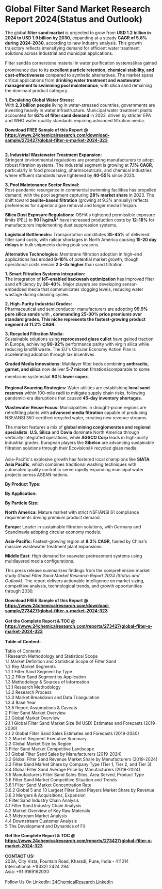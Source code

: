 <h1>Global Filter Sand Market Research Report 2024(Status and Outlook)</h1><p>The global <strong>filter sand market</strong> is projected to grow from <strong>USD 1.2 billion in 2024 to USD 1.9 billion by 2030</strong>, expanding at a steady <strong>CAGR of 5.8% during 2024-2030</strong>, according to new industry analysis. This growth trajectory reflects intensifying demand for efficient water treatment solutions across industrial and municipal applications.</p><p>Filter sandâa cornerstone material in water purification systemsâhas gained prominence due to its <strong>excellent particle retention, chemical stability, and cost-effectiveness</strong> compared to synthetic alternatives. The market spans critical applications from <strong>drinking water treatment and wastewater management to swimming pool maintenance</strong>, with silica sand remaining the dominant product category.</p><p><strong>1. Escalating Global Water Stress:</strong><br>
With <strong>2.3 billion people</strong> living in water-stressed countries, governments are investing heavily in water infrastructure. Municipal water treatment plants accounted for <strong>62% of filter sand demand</strong> in 2023, driven by stricter EPA and WHO water quality standards requiring advanced filtration media.</p><div><b>Download FREE Sample of this Report @ 
            <a href="https://www.24chemicalresearch.com/download-sample/273427/global-filter-s-market-2024-323">
            https://www.24chemicalresearch.com/download-sample/273427/global-filter-s-market-2024-323</a></b></div><br><p><strong>2. Industrial Wastewater Treatment Expansion:</strong><br>
Stringent environmental regulations are prompting manufacturers to adopt robust filtration systems. The industrial segment is growing at <strong>7.1% CAGR</strong>, particularly in food processing, pharmaceuticals, and chemical industries where effluent standards have tightened by <strong>40-55%</strong> since 2020.</p><p><strong>3. Pool Maintenance Sector Revival:</strong><br>
Post-pandemic resurgence in commercial swimming facilities has propelled demand, with the pool segment capturing <strong>28% market share</strong> in 2023. The shift toward <strong>zeolite-based filtration</strong> (growing at 9.3% annually) reflects preferences for superior algae removal and longer media lifespan.</p><p><strong>Silica Dust Exposure Regulations:</strong> OSHA's tightened permissible exposure limits (PEL) to <strong>50 Î¼g/mÂ³</strong> have increased production costs by <strong>12-18%</strong> for manufacturers implementing dust suppression systems.</p><p><strong>Logistical Bottlenecks:</strong> Transportation constitutes <strong>35-45%</strong> of delivered filter sand costs, with railcar shortages in North America causing <strong>15-20 day delays</strong> in bulk shipments during peak seasons.</p><p><strong>Alternative Technologies:</strong> Membrane filtration adoption in high-end applications has eroded <strong>8-10%</strong> of potential market growth, though operational costs remain <strong>2.5-3x higher</strong> than sand filtration.</p><p><strong>1. Smart Filtration Systems Integration:</strong><br>
The integration of <strong>IoT-enabled backwash optimization</strong> has improved filter sand efficiency by <strong>30-40%</strong>. Major players are developing sensor-embedded media that communicates clogging levels, reducing water wastage during cleaning cycles.</p><p><strong>2. High-Purity Industrial Grades:</strong><br>
Pharmaceutical and semiconductor manufacturers are adopting <strong>99.9% pure silica sands</strong> with <strong>, commanding <strong>25-30% price premiums</strong> over standard grades. This niche represents the fastest-growing product segment at <strong>11.2% CAGR</strong>.</strong></p><p><strong>3. Recycled Filtration Media:</strong><br>
Sustainable solutions using <strong>reprocessed glass cullet</strong> have gained traction in Europe, achieving <strong>90-92%</strong> performance parity with virgin silica while reducing landfill waste. The EU's Circular Economy Action Plan is accelerating adoption through tax incentives.</p><p><strong>Graded Media Innovations:</strong> Multilayer filter beds combining <strong>anthracite, garnet, and silica</strong> now deliver <strong>5-7 micron</strong> filtrationâcomparable to some membrane systemsâat <strong>60% lower capex</strong>.</p><p><strong>Regional Sourcing Strategies:</strong> Water utilities are establishing <strong>local sand reserves</strong> within 100-mile radii to mitigate supply chain risks, following pandemic-era disruptions that caused <strong>45-day inventory shortages</strong>.</p><p><strong>Wastewater Reuse Focus:</strong> Municipalities in drought-prone regions are retrofitting plants with <strong>advanced media filtration</strong> capable of producing NSF/ANSI 350-certified recycled water, creating new revenue streams.</p><p>The market features a mix of <strong>global mining conglomerates and regional specialists</strong>. <strong>U.S. Silica</strong> and <strong>Covia</strong> dominate North America through vertically integrated operations, while <strong>AGSCO Corp</strong> leads in high-purity industrial grades. European players like <strong>Sibelco</strong> are advancing sustainable filtration solutions through their Ecovisionâ¢ recycled glass media.</p><p>Asia-Pacific's explosive growth has fostered local champions like <strong>SIATA Asia Pacific</strong>, which combines traditional washing techniques with automated quality control to serve rapidly expanding municipal water projects across ASEAN nations.</p><p><strong>By Product Type:</strong></p><p><strong>By Application:</strong></p><p><strong>By Particle Size:</strong></p><p><strong>North America:</strong> Mature market with strict NSF/ANSI 61 compliance requirements driving premium product demand.</p><p><strong>Europe:</strong> Leader in sustainable filtration solutions, with Germany and Scandinavia adopting circular economy models.</p><p><strong>Asia-Pacific:</strong> Fastest-growing region at <strong>8.3% CAGR</strong>, fueled by China's massive wastewater treatment plant expansions.</p><p><strong>Middle East:</strong> High demand for seawater pretreatment systems using multilayered media configurations.</p><p>This press release summarizes findings from the comprehensive market study <em>Global Filter Sand Market Research Report 2024 (Status and Outlook)</em>. The report delivers actionable intelligence on market sizing, competitive analysis, technological trends, and growth opportunities through 2030.</p><div><b>Download FREE Sample of this Report @ 
            <a href="https://www.24chemicalresearch.com/download-sample/273427/global-filter-s-market-2024-323">
            https://www.24chemicalresearch.com/download-sample/273427/global-filter-s-market-2024-323</a></b></div><br><div><b>Get the Complete Report & TOC @ 
            <a href="https://www.24chemicalresearch.com/reports/273427/global-filter-s-market-2024-323">
            https://www.24chemicalresearch.com/reports/273427/global-filter-s-market-2024-323</a></b></div><br>
            <b>Table of Content:</b><p>Table of Contents<br />
1 Research Methodology and Statistical Scope<br />
1.1 Market Definition and Statistical Scope of Filter Sand<br />
1.2 Key Market Segments<br />
1.2.1 Filter Sand Segment by Type<br />
1.2.2 Filter Sand Segment by Application<br />
1.3 Methodology & Sources of Information<br />
1.3.1 Research Methodology<br />
1.3.2 Research Process<br />
1.3.3 Market Breakdown and Data Triangulation<br />
1.3.4 Base Year<br />
1.3.5 Report Assumptions & Caveats<br />
2 Filter Sand Market Overview<br />
2.1 Global Market Overview<br />
2.1.1 Global Filter Sand Market Size (M USD) Estimates and Forecasts (2019-2030)<br />
2.1.2 Global Filter Sand Sales Estimates and Forecasts (2019-2030)<br />
2.2 Market Segment Executive Summary<br />
2.3 Global Market Size by Region<br />
3 Filter Sand Market Competitive Landscape<br />
3.1 Global Filter Sand Sales by Manufacturers (2019-2024)<br />
3.2 Global Filter Sand Revenue Market Share by Manufacturers (2019-2024)<br />
3.3 Filter Sand Market Share by Company Type (Tier 1, Tier 2, and Tier 3)<br />
3.4 Global Filter Sand Average Price by Manufacturers (2019-2024)<br />
3.5 Manufacturers Filter Sand Sales Sites, Area Served, Product Type<br />
3.6 Filter Sand Market Competitive Situation and Trends<br />
3.6.1 Filter Sand Market Concentration Rate<br />
3.6.2 Global 5 and 10 Largest Filter Sand Players Market Share by Revenue<br />
3.6.3 Mergers & Acquisitions, Expansion<br />
4 Filter Sand Industry Chain Analysis<br />
4.1 Filter Sand Industry Chain Analysis<br />
4.2 Market Overview of Key Raw Materials<br />
4.3 Midstream Market Analysis<br />
4.4 Downstream Customer Analysis<br />
5 The Development and Dynamics of Fil</p><div><b>Get the Complete Report & TOC @ 
            <a href="https://www.24chemicalresearch.com/reports/273427/global-filter-s-market-2024-323">
            https://www.24chemicalresearch.com/reports/273427/global-filter-s-market-2024-323</a></b></div><br><b>CONTACT US:</b><br>
            203A, City Vista, Fountain Road, Kharadi, Pune, India - 411014<br>
            International: +1(332) 2424 294<br>
            Asia: +91 9169162030 <br><br>
            Follow Us On LinkedIn: <a href="https://www.linkedin.com/company/24chemicalresearch/">24ChemicalResearch LinkedIn</a>